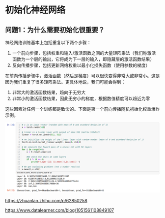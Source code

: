 # 初始化神经网络

## 问题1：为什么需要初始化很重要？

神经网络训练基本上包括重复以下两个步骤：

1. 一个前向步骤，包括权重和输入/激活函数之间的大量矩阵乘法（我们称激活函数为一个层的输出，它将成为下一层的输入，即隐藏层的激活函数结果）
2. 反向传播步骤，包括更新网络权重以最小化损失函数（使用参数的梯度）

在前向传播步骤中，激活函数（然后是梯度）可以很快变得非常大或非常小。这是因为我们重复了很多矩阵乘法。更具体地说，我们可能会得到：

1. 非常大的激活函数结果，趋向于无穷大
2. 非常小的激活函数结果，因此无穷小的梯度，根据数值精度可以趋近为零

这些因素对任何一个训练都是致命的。下面是第一个前向传播随机初始化权重爆炸示例。

![](https://raw.githubusercontent.com/anxiang1836/FigureBed/master/img/20200226115608.png)

https://zhuanlan.zhihu.com/p/62850258

https://www.datalearner.com/blog/1051561108849107
